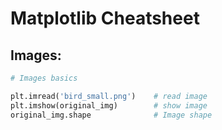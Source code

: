 # Matplotlib Cheatsheet

## Images:
```python
# Images basics

plt.imread('bird_small.png')    # read image
plt.imshow(original_img)        # show image
original_img.shape              # Image shape

```
